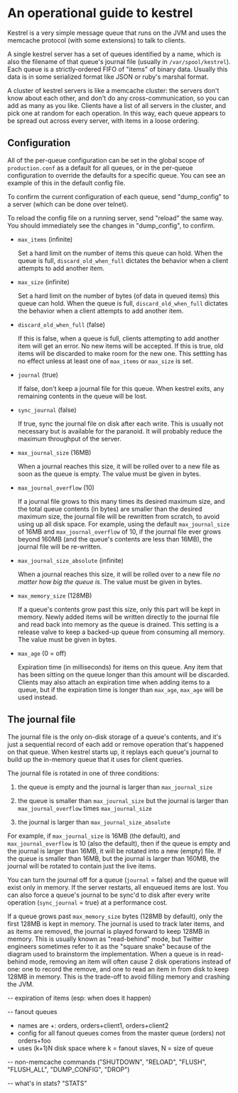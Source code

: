 
An operational guide to kestrel
===============================

Kestrel is a very simple message queue that runs on the JVM and uses the
memcache protocol (with some extensions) to talk to clients.

A single kestrel server has a set of queues identified by a name, which is
also the filename of that queue's journal file (usually in
`/var/spool/kestrel`). Each queue is a strictly-ordered FIFO of "items" of
binary data. Usually this data is in some serialized format like JSON or
ruby's marshal format.

A cluster of kestrel servers is like a memcache cluster: the servers don't
know about each other, and don't do any cross-communication, so you can add as
many as you like. Clients have a list of all servers in the cluster, and pick
one at random for each operation. In this way, each queue appears to be spread
out across every server, with items in a loose ordering.


Configuration
-------------

All of the per-queue configuration can be set in the global scope of
`production.conf` as a default for all queues, or in the per-queue
configuration to override the defaults for a specific queue. You can see an
example of this in the default config file.

To confirm the current configuration of each queue, send "dump_config" to
a server (which can be done over telnet).

To reload the config file on a running server, send "reload" the same way.
You should immediately see the changes in "dump_config", to confirm.

- `max_items` (infinite)

  Set a hard limit on the number of items this queue can hold. When the queue
  is full, `discard_old_when_full` dictates the behavior when a client
  attempts to add another item.

- `max_size` (infinite)

  Set a hard limit on the number of bytes (of data in queued items) this
  queue can hold. When the queue is full, `discard_old_when_full` dictates
  the behavior when a client attempts to add another item.

- `discard_old_when_full` (false)

  If this is false, when a queue is full, clients attempting to add another
  item will get an error. No new items will be accepted. If this is true, old
  items will be discarded to make room for the new one. This settting has no
  effect unless at least one of `max_items` or `max_size` is set.

- `journal` (true)

  If false, don't keep a journal file for this queue. When kestrel exits, any
  remaining contents in the queue will be lost.

- `sync_journal` (false)

  If true, sync the journal file on disk after each write. This is usually
  not necessary but is available for the paranoid. It will probably reduce
  the maximum throughput of the server.

- `max_journal_size` (16MB)

  When a journal reaches this size, it will be rolled over to a new file as
  soon as the queue is empty. The value must be given in bytes.

- `max_journal_overflow` (10)

  If a journal file grows to this many times its desired maximum size, and
  the total queue contents (in bytes) are smaller than the desired maximum
  size, the journal file will be rewritten from scratch, to avoid using up
  all disk space. For example, using the default `max_journal_size` of 16MB
  and `max_journal_overflow` of 10, if the journal file ever grows beyond
  160MB (and the queue's contents are less than 16MB), the journal file will
  be re-written.

- `max_journal_size_absolute` (infinite)

  When a journal reaches this size, it will be rolled over to a new file
  *no matter how big the queue is*. The value must be given in bytes.

- `max_memory_size` (128MB)

  If a queue's contents grow past this size, only this part will be kept in
  memory. Newly added items will be written directly to the journal file and
  read back into memory as the queue is drained. This setting is a release
  valve to keep a backed-up queue from consuming all memory. The value must
  be given in bytes.

- `max_age` (0 = off)

  Expiration time (in milliseconds) for items on this queue. Any item that
  has been sitting on the queue longer than this amount will be discarded.
  Clients may also attach an expiration time when adding items to a queue,
  but if the expiration time is longer than `max_age`, `max_age` will be
  used instead.


The journal file
----------------

The journal file is the only on-disk storage of a queue's contents, and it's
just a sequential record of each add or remove operation that's happened on
that queue. When kestrel starts up, it replays each queue's journal to build
up the in-memory queue that it uses for client queries.

The journal file is rotated in one of three conditions:

1. the queue is empty and the journal is larger than `max_journal_size`

2. the queue is smaller than `max_journal_size` but the journal is larger
   than `max_journal_overflow` times `max_journal_size`

3. the journal is larger than `max_journal_size_absolute`

For example, if `max_journal_size` is 16MB (the default), and
`max_journal_overflow` is 10 (also the default), then if the queue is empty
and the journal is larger than 16MB, it will be rotated into a new (empty)
file. If the queue is smaller than 16MB, but the journal is larger than 160MB,
the journal will be rotated to contain just the live items.

You can turn the journal off for a queue (`journal` = false) and the queue
will exist only in memory. If the server restarts, all enqueued items are
lost. You can also force a queue's journal to be sync'd to disk after every
write operation (`sync_journal` = true) at a performance cost.

If a queue grows past `max_memory_size` bytes (128MB by default), only the
first 128MB is kept in memory. The journal is used to track later items, and
as items are removed, the journal is played forward to keep 128MB in memory.
This is usually known as "read-behind" mode, but Twitter engineers sometimes
refer to it as the "square snake" because of the diagram used to brainstorm
the implementation. When a queue is in read-behind mode, removing an item will
often cause 2 disk operations instead of one: one to record the remove, and
one to read an item in from disk to keep 128MB in memory. This is the
trade-off to avoid filling memory and crashing the JVM.



-- expiration of items (esp: when does it happen)

-- fanout queues
- names are <master>+<name>: orders, orders+client1, orders+client2
- config for all fanout queues comes from the master queue (orders) not orders+foo
- uses (k+1)N disk space where k = fanout slaves, N = size of queue


-- non-memcache commands
("SHUTDOWN", "RELOAD", "FLUSH", "FLUSH_ALL", "DUMP_CONFIG", "DROP")

-- what's in stats? "STATS"



